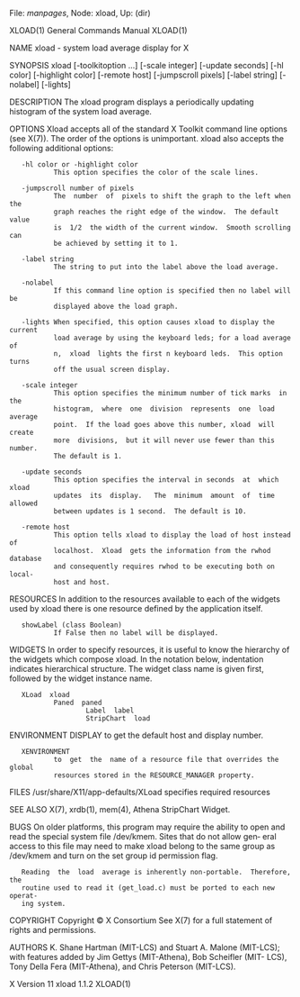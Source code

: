 File: *manpages*,  Node: xload,  Up: (dir)

XLOAD(1)                    General Commands Manual                   XLOAD(1)



NAME
       xload - system load average display for X

SYNOPSIS
       xload     [-toolkitoption  ...] [-scale integer] [-update seconds] [-hl
       color] [-highlight color]  [-remote host]
               [-jumpscroll pixels] [-label string] [-nolabel] [-lights]

DESCRIPTION
       The xload program displays a periodically  updating  histogram  of  the
       system load average.

OPTIONS
       Xload  accepts  all of the standard X Toolkit command line options (see
       X(7)).  The order of the options is unimportant.   xload  also  accepts
       the following additional options:

       -hl color or -highlight color
               This option specifies the color of the scale lines.

       -jumpscroll number of pixels
               The  number  of  pixels to shift the graph to the left when the
               graph reaches the right edge of the window.  The default  value
               is  1/2  the width of the current window.  Smooth scrolling can
               be achieved by setting it to 1.

       -label string
               The string to put into the label above the load average.

       -nolabel
               If this command line option is specified then no label will  be
               displayed above the load graph.

       -lights When specified, this option causes xload to display the current
               load average by using the keyboard leds; for a load average  of
               n,  xload  lights the first n keyboard leds.  This option turns
               off the usual screen display.

       -scale integer
               This option specifies the minimum number of tick marks  in  the
               histogram,  where  one  division  represents  one  load average
               point.  If the load goes above this number, xload  will  create
               more  divisions,  but it will never use fewer than this number.
               The default is 1.

       -update seconds
               This option specifies the interval in seconds  at  which  xload
               updates  its  display.   The  minimum  amount  of  time allowed
               between updates is 1 second.  The default is 10.

       -remote host
               This option tells xload to display the load of host instead  of
               localhost.  Xload  gets the information from the rwhod database
               and consequently requires rwhod to be executing both on  local‐
               host and host.

RESOURCES
       In  addition  to the resources available to each of the widgets used by
       xload there is one resource defined by the application itself.

       showLabel (class Boolean)
               If False then no label will be displayed.

WIDGETS
       In order to specify resources, it is useful to know  the  hierarchy  of
       the  widgets  which  compose xload.  In the notation below, indentation
       indicates hierarchical structure.   The  widget  class  name  is  given
       first, followed by the widget instance name.

       XLoad  xload
               Paned  paned
                       Label  label
                       StripChart  load


ENVIRONMENT
       DISPLAY to get the default host and display number.

       XENVIRONMENT
               to  get  the  name of a resource file that overrides the global
               resources stored in the RESOURCE_MANAGER property.

FILES
       /usr/share/X11/app-defaults/XLoad
              specifies required resources

SEE ALSO
       X(7), xrdb(1), mem(4), Athena StripChart Widget.

BUGS
       On older platforms, this program may require the ability  to  open  and
       read  the  special system file /dev/kmem.  Sites that do not allow gen‐
       eral access to this file may need to make  xload  belong  to  the  same
       group as /dev/kmem and turn on the set group id permission flag.

       Reading  the  load  average is inherently non-portable.  Therefore, the
       routine used to read it (get_load.c) must be ported to each new operat‐
       ing system.

COPYRIGHT
       Copyright © X Consortium
       See X(7) for a full statement of rights and permissions.

AUTHORS
       K. Shane Hartman (MIT-LCS) and Stuart A. Malone (MIT-LCS);
       with  features  added  by  Jim Gettys (MIT-Athena), Bob Scheifler (MIT-
       LCS), Tony Della Fera (MIT-Athena), and Chris Peterson (MIT-LCS).



X Version 11                      xload 1.1.2                         XLOAD(1)
